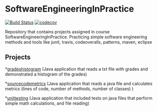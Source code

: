 # SoftwareEngineeringInPractice
[![Build Status](https://travis-ci.com/IoannisVougias/SoftwareEngineeringInPractice.svg?token=pt7u2XM6bHvCMzJjxHeL&branch=master)](https://travis-ci.com/IoannisVougias/SoftwareEngineeringInPractice)
[![codecov](https://codecov.io/gh/IoannisVougias/SoftwareEngineeringInPractice/branch/master/graph/badge.svg?token=gNskKu4fJ9)](https://codecov.io/gh/IoannisVougias/SoftwareEngineeringInPractice)


Repository that contains projects assigned in course SoftwareEngineeringInPractice. Practicing simple software engineering methods and tools like junit, travis, codeoveralls, patterns, maven, eclipse 

## Projects

*[gradeshistogram](https://github.com/IoannisVougias/SoftwareEngineeringInPractice/blob/master/gradeshistogram/README.md)    (Java application that reads a txt file with grades and demonstrated a histogram of the grades)

*[sourcecodemetrics](https://github.com/IoannisVougias/SoftwareEngineeringInPractice/blob/master/sourcecodemetrics/README.md)    (Java application that reads a java file and calculates metrics (lines of code, number of methods, number of classes) )

*[unittesting](https://github.com/IoannisVougias/SoftwareEngineeringInPractice/blob/master/unittesting/README.md)    (Java application that included tests on java files that perform simple math calculations, and file reading)
